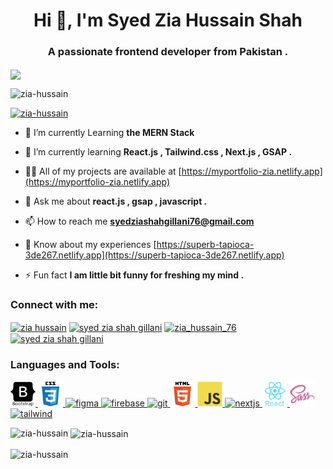 <h1 align="center">Hi 👋, I'm Syed Zia Hussain Shah</h1>
<h3 align="center">A passionate frontend developer from Pakistan .</h3>
<img align="center" src="https://user-images.githubusercontent.com/74038190/212749447-bfb7e725-6987-49d9-ae85-2015e3e7cc41.gif"/>

<p align="left"> <img src="https://komarev.com/ghpvc/?username=zia-hussain&label=Profile%20views&color=0e75b6&style=flat" alt="zia-hussain" /> </p>

<p align="left"> <a href="https://github.com/ryo-ma/github-profile-trophy"><img src="https://github-profile-trophy.vercel.app/?username=zia-hussain" alt="zia-hussain" /></a> </p>

- 🔭 I’m currently Learning **the MERN Stack**

- 🌱 I’m currently learning **React.js , Tailwind.css , Next.js , GSAP .**

- 👨‍💻 All of my projects are available at [https://myportfolio-zia.netlify.app](https://myportfolio-zia.netlify.app)

- 💬 Ask me about **react.js , gsap , javascript .**

- 📫 How to reach me **syedziashahgillani76@gmail.com**

- 📄 Know about my experiences [https://superb-tapioca-3de267.netlify.app](https://superb-tapioca-3de267.netlify.app)

- ⚡ Fun fact **I am little bit funny for freshing my mind .**

<h3 align="left">Connect with me:</h3>
<p align="left">
<a href="https://linkedin.com/in/zia hussain" target="blank"><img align="center" src="https://raw.githubusercontent.com/rahuldkjain/github-profile-readme-generator/master/src/images/icons/Social/linked-in-alt.svg" alt="zia hussain" height="30" width="40" /></a>
<a href="https://fb.com/syed zia shah gillani" target="blank"><img align="center" src="https://raw.githubusercontent.com/rahuldkjain/github-profile-readme-generator/master/src/images/icons/Social/facebook.svg" alt="syed zia shah gillani" height="30" width="40" /></a>
<a href="https://instagram.com/zia_hussain_76" target="blank"><img align="center" src="https://raw.githubusercontent.com/rahuldkjain/github-profile-readme-generator/master/src/images/icons/Social/instagram.svg" alt="zia_hussain_76" height="30" width="40" /></a>
<a href="https://www.hackerrank.com/syed zia shah gillani" target="blank"><img align="center" src="https://raw.githubusercontent.com/rahuldkjain/github-profile-readme-generator/master/src/images/icons/Social/hackerrank.svg" alt="syed zia shah gillani" height="30" width="40" /></a>
</p>

<h3 align="left">Languages and Tools:</h3>
<p align="left"> <a href="https://getbootstrap.com" target="_blank" rel="noreferrer"> <img src="https://raw.githubusercontent.com/devicons/devicon/master/icons/bootstrap/bootstrap-plain-wordmark.svg" alt="bootstrap" width="40" height="40"/> </a> <a href="https://www.w3schools.com/css/" target="_blank" rel="noreferrer"> <img src="https://raw.githubusercontent.com/devicons/devicon/master/icons/css3/css3-original-wordmark.svg" alt="css3" width="40" height="40"/> </a> <a href="https://www.figma.com/" target="_blank" rel="noreferrer"> <img src="https://www.vectorlogo.zone/logos/figma/figma-icon.svg" alt="figma" width="40" height="40"/> </a> <a href="https://firebase.google.com/" target="_blank" rel="noreferrer"> <img src="https://www.vectorlogo.zone/logos/firebase/firebase-icon.svg" alt="firebase" width="40" height="40"/> </a> <a href="https://git-scm.com/" target="_blank" rel="noreferrer"> <img src="https://www.vectorlogo.zone/logos/git-scm/git-scm-icon.svg" alt="git" width="40" height="40"/> </a> <a href="https://www.w3.org/html/" target="_blank" rel="noreferrer"> <img src="https://raw.githubusercontent.com/devicons/devicon/master/icons/html5/html5-original-wordmark.svg" alt="html5" width="40" height="40"/> </a> <a href="https://developer.mozilla.org/en-US/docs/Web/JavaScript" target="_blank" rel="noreferrer"> <img src="https://raw.githubusercontent.com/devicons/devicon/master/icons/javascript/javascript-original.svg" alt="javascript" width="40" height="40"/> </a> <a href="https://nextjs.org/" target="_blank" rel="noreferrer"> <img src="https://cdn.worldvectorlogo.com/logos/nextjs-2.svg" alt="nextjs" width="40" height="40"/> </a> <a href="https://reactjs.org/" target="_blank" rel="noreferrer"> <img src="https://raw.githubusercontent.com/devicons/devicon/master/icons/react/react-original-wordmark.svg" alt="react" width="40" height="40"/> </a> <a href="https://sass-lang.com" target="_blank" rel="noreferrer"> <img src="https://raw.githubusercontent.com/devicons/devicon/master/icons/sass/sass-original.svg" alt="sass" width="40" height="40"/> </a> <a href="https://tailwindcss.com/" target="_blank" rel="noreferrer"> <img src="https://www.vectorlogo.zone/logos/tailwindcss/tailwindcss-icon.svg" alt="tailwind" width="40" height="40"/> </a> </p>

<p><img align="left" src="https://github-readme-stats.vercel.app/api/top-langs?username=zia-hussain&show_icons=true&locale=en&layout=compact" alt="zia-hussain" /></p>

<p>&nbsp;<img align="center" src="https://github-readme-stats.vercel.app/api?username=zia-hussain&show_icons=true&locale=en" alt="zia-hussain" /></p>

<p><img align="center" src="https://github-readme-streak-stats.herokuapp.com/?user=zia-hussain&" alt="zia-hussain" /></p>
